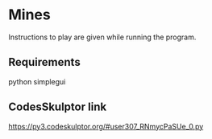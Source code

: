# Mines
Instructions to play are given while running the program.

## Requirements
python
simplegui

## CodesSkulptor link
https://py3.codeskulptor.org/#user307_RNmycPaSUe_0.py
